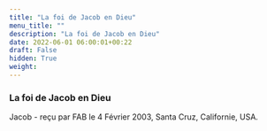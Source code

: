 ```yaml
---
title: "La foi de Jacob en Dieu"
menu_title: ""
description: "La foi de Jacob en Dieu"
date: 2022-06-01 06:00:01+00:22
draft: False
hidden: True
weight:
---
```

### La foi de Jacob en Dieu

Jacob - reçu par FAB le 4 Février 2003, Santa Cruz, Californie, USA.



